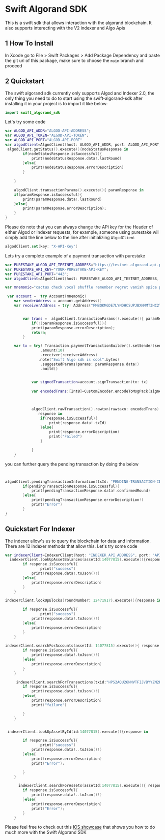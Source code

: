 # Swift Algorand SDK

This is a swift sdk that allows interaction with the algorand blockchain. It also supports interecting with the V2 indexer and Algo Apis

## 1 How To Install
In Xcode go to File > Swift Packages > Add Package Dependency and paste the git url of this package, make sure to choose the `main` branch and proceed


## 2 Quickstart
The swift algorand sdk currently only supports Algod and Indexer 2.0, the only thing you need to do to start using the swift-algorand-sdk after installing it in your project is to import it like below:
```swift
import swift_algorand_sdk
```
Let's try some code
```swift
var ALGOD_API_ADDR="ALGOD-API-ADDRESS";
var ALGOD_API_TOKEN="ALGOD-API-TOKEN";
var ALGOD_API_PORT="ALGOD-API-PORT"
var algodClient=AlgodClient(host: ALGOD_API_ADDR, port: ALGOD_API_PORT, token: ALGOD_API_TOKEN)
 algodClient.getStatus().execute(){nodeStatusResponse in
        if(nodeStatusResponse.isSuccessful){
            print(nodeStatusResponse.data!.lastRound)
        }else{
            print(nodeStatusResponse.errorDescription)
        }
    
    }

    algodClient.transactionParams().execute(){ paramResponse in
    if(paramResponse.isSuccessful){
        print(paramResponse.data!.lastRound)
    }else{
        print(paramResponse.errorDescription);
    }
}
```
Please do note that you can always change the APi key for the Header of either Algod or Indexer requests, for example, someone using purestake will simply add the line below to the line after initializing `AlgodClient`
```swift
algodClient.set(key: "X-API-Key")
```

Lets try a complete example of a payment transaction with purestake
```swift
var PURESTAKE_ALGOD_API_TESTNET_ADDRESS="https://testnet-algorand.api.purestake.io/ps2";
var PURESTAKE_API_KEY="YOUR-PURESTAKE-API-KEY";
var PURESTAKE_API_PORT="443";
var algodClient=AlgodClient(host: PURESTAKE_ALGOD_API_TESTNET_ADDRESS, port: PURESTAKE_API_PORT, token: PURESTAKE_API_KEY)

var mnemonic="cactus check vocal shuffle remember regret vanish spice problem property diesel success easily napkin deposit gesture forum bag talent mechanic reunion enroll buddy about attract"

 var account =  try Account(mnemonic)
    var senderAddress = account.getAddress()
    var receiverAddress = try! Address("FMBQKMGDE7LYNDHCSUPJBXNMMT3HC2TXMIFAJKGBYJQDZN4R3M554N4QTY")


        var trans =  algodClient.transactionParams().execute(){ paramResponse in
            if(!(paramResponse.isSuccessful)){
            print(paramResponse.errorDescription);
            return;
        }

    var tx = try! Transaction.paymentTransactionBuilder().setSender(senderAddress)
                .amount(10)
                .receiver(receiverAddress)
               .note("Swift Algo sdk is cool".bytes)
                .suggestedParams(params: paramResponse.data!)
                .build()

           
            var signedTransaction=account.signTransaction(tx: tx)
        
            var encodedTrans:[Int8]=CustomEncoder.encodeToMsgPack(signedTransaction)
           


            algodClient.rawTransaction().rawtxn(rawtaxn: encodedTrans).execute(){
               response in
                if(response.isSuccessful){
                    print(response.data!.txId)
                }else{
                    print(response.errorDescription)
                    print("Failed")
                }

            }
    }
```
you can further query the pending transaction by doing the below
```swift


algodClient.pendingTransactionInformation(txId: "PENDING-TRANSACTION-ID").execute(){ pendingTransactionResponse in
        if(pendingTransactionResponse.isSuccessful){
            print(pendingTransactionResponse.data!.confirmedRound)
        }else{
            print(pendingTransactionResponse.errorDescription!)
            print("Error")
        }
}
```

## Quickstart For Indexer
The indexer allow's us to query the blockchain for data and information. There are 12 indexer methods that allow this. Let's try some code

```swift
var indexerClient=IndexerClient(host: "INDEXER_API_ADDRESS", port: "API_PORT", token: "API_KEY")
  indexerClient.lookUpAssetBalances(assetId:14077815).execute(){response in
        if response.isSuccessful{
                print("success")
            print(response.data!.toJson()!)
        }else{
            print(response.errorDescription)
        }
    }

indexerClient.lookUpBlocks(roundNumber: 12471917).execute(){response in

        if response.isSuccessful{
                print("success")
            print(response.data!.toJson()!)
        }else{
            print(response.errorDescription)
        }
    }

indexerClient.searchForAccounts(assetId: 14077815).execute(){ response in
        if response.isSuccessful{
            print(response.data!.toJson()!)
        }else{
            print(response.errorDescription)
        }
    }

     indexerClient.searchForTransactions(txid:"HPS2AQU26NNVTFIJVBYYZN2P2T73AONKWCS7HPT5JUQEQMXFHMJA").execute(){ response in
        if response.isSuccessful{
            print(response.data!.toJson()!)
        }else{
            print(response.errorDescription)
            print("failure")

        }
    }


 indexerClient.lookUpAssetById(id:14077815).execute(){response in

        if response.isSuccessful{
                print("success")
            print(response.data!..toJson()!)
        }else{
            print(response.errorDescription)
            print("Error");

        }
    }

      indexerClient.searchForAssets(assetId:14077815).execute(){ response in
        if response.isSuccessful{
            print(response.data!..toJson()!)
        }else{
            print(response.errorDescription)
            print("Error");
        }
    }
```
Please feel free to check out this [IOS  showcase](https://github.com/Jesulonimi21/swift-algorand-sdk-ios-showcase#accounts-and-transactions) that shows you how to do much more with the Swift Algorand SDK
